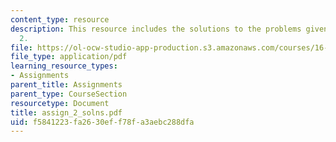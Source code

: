 ```yaml
---
content_type: resource
description: This resource includes the solutions to the problems given in the assignment
  2.
file: https://ol-ocw-studio-app-production.s3.amazonaws.com/courses/16-423j-aerospace-biomedical-and-life-support-engineering-spring-2006/f5841223fa2630eff78fa3aebc288dfa_assign_2_solns.pdf
file_type: application/pdf
learning_resource_types:
- Assignments
parent_title: Assignments
parent_type: CourseSection
resourcetype: Document
title: assign_2_solns.pdf
uid: f5841223-fa26-30ef-f78f-a3aebc288dfa
---
```

